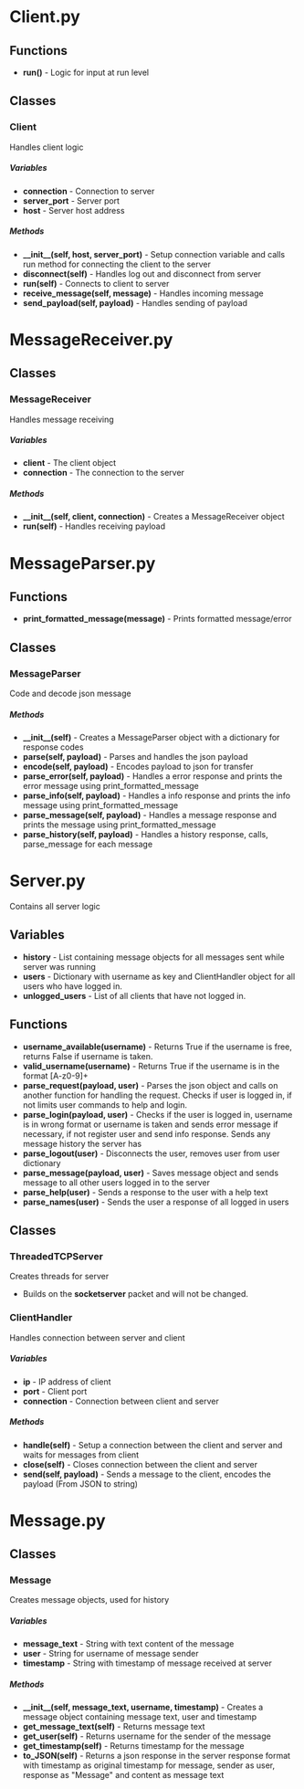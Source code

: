 # Client.py

## Functions

* **run()** - Logic for input at run level

## Classes

### Client

Handles client logic

##### Variables

* **connection** - Connection to server
* **server_port** - Server port
* **host** - Server host address

##### Methods

* **\_\_init\_\_(self, host, server_port)** - Setup connection variable and calls run method for connecting the client to the server
* **disconnect(self)** - Handles log out and disconnect from server
* **run(self)** - Connects to client to server
* **receive\_message(self, message)** - Handles incoming message
* **send\_payload(self, payload)** - Handles sending of payload

# MessageReceiver.py

## Classes

### MessageReceiver

Handles message receiving

##### Variables

* **client** - The client object
* **connection** - The connection to the server

##### Methods

* **\_\_init\_\_(self, client, connection)** - Creates a MessageReceiver object
* **run(self)** - Handles receiving payload

# MessageParser.py

## Functions

* **print\_formatted\_message(message)** - Prints formatted message/error

## Classes

### MessageParser

Code and decode json message

##### Methods

* **\_\_init\_\_(self)** - Creates a MessageParser object with a dictionary for response codes
* **parse(self, payload)** - Parses and handles the json payload
* **encode(self, payload)** - Encodes payload to json for transfer
* **parse_error(self, payload)** - Handles a error response and prints the error message using print\_formatted\_message
* **parse_info(self, payload)** - Handles a info response and prints the info message using print\_formatted\_message
* **parse_message(self, payload)** - Handles a message response and prints the message using print\_formatted\_message
* **parse_history(self, payload)** - Handles a history response, calls, parse_message for each message

# Server.py

Contains all server logic

## Variables

* **history** - List containing message objects for all messages sent while server was running
* **users** - Dictionary with username as key and ClientHandler object for all users who have logged in.
* **unlogged_users** - List of all clients that have not logged in.

## Functions

* **username_available(username)** - Returns True if the username is free, returns False if username is taken. 
* **valid_username(username)** - Returns True if the username is in the format [A-z0-9]+
* **parse_request(payload, user)** - Parses the json object and calls on another function for handling the request. Checks if user is logged in, if not limits user commands to help and login.
* **parse_login(payload, user)** - Checks if the user is logged in, username is in wrong format or username is taken and sends error message if necessary, if not register user and send info response. Sends any message history the server has
* **parse_logout(user)** - Disconnects the user, removes user from user dictionary
* **parse_message(payload, user)** - Saves message object and sends message to all other users logged in to the server
* **parse_help(user)** - Sends a response to the user with a help text
* **parse_names(user)** - Sends the user a response of all logged in users

## Classes

### ThreadedTCPServer

Creates threads for server

* Builds on the **socketserver** packet and will not be changed.

### ClientHandler

Handles connection between server and client

##### Variables

* **ip** - IP address of client
* **port** - Client port
* **connection** - Connection between client and server

##### Methods

* **handle(self)** - Setup a connection between the client and server and waits for messages from client
* **close(self)** - Closes connection between the client and server
* **send(self, payload)** - Sends a message to the client, encodes the payload (From JSON to string)

# Message.py

## Classes

### Message

Creates message objects, used for history

##### Variables

* **message\_text** - String with text content of the message
* **user** - String for username of message sender
* **timestamp** - String with timestamp of message received at server

##### Methods

* **\_\_init\_\_(self, message\_text, username, timestamp)** - Creates a message object containing message text, user and timestamp
* **get\_message\_text(self)** - Returns message text
* **get\_user(self)** - Returns username for the sender of the message
* **get\_timestamp(self)** - Returns timestamp for the message
* **to_JSON(self)** - Returns a json response in the server response format with timestamp as original timestamp for message, sender as user, response as "Message" and content as message text